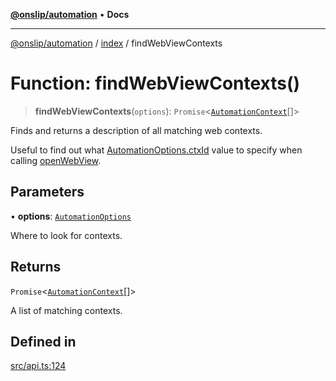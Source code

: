 [**@onslip/automation**](../../README.md) • **Docs**

***

[@onslip/automation](../../README.md) / [index](../README.md) / findWebViewContexts

# Function: findWebViewContexts()

> **findWebViewContexts**(`options`): `Promise`\<[`AutomationContext`](../interfaces/AutomationContext.md)[]\>

Finds and returns a description of all matching web contexts.

Useful to find out what [AutomationOptions.ctxId](../interfaces/AutomationOptions.md#ctxid) value to specify when calling [openWebView](openWebView.md).

## Parameters

• **options**: [`AutomationOptions`](../interfaces/AutomationOptions.md)

Where to look for contexts.

## Returns

`Promise`\<[`AutomationContext`](../interfaces/AutomationContext.md)[]\>

A list of matching contexts.

## Defined in

[src/api.ts:124](https://github.com/Onslip/automation/blob/2da2b00dbee8df6079d79d0e64badbbab41233bf/src/api.ts#L124)
